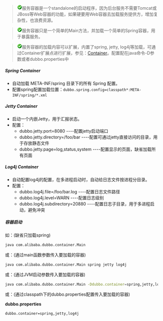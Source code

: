 > ![warning](../sources/images/check.gif)服务容器是一个standalone的启动程序，因为后台服务不需要Tomcat或JBoss等Web容器的功能，如果硬要用Web容器去加载服务提供方，增加复杂性，也浪费资源。

> ![warning](../sources/images/check.gif)服务容器只是一个简单的Main方法，并加载一个简单的Spring容器，用于暴露服务。

> ![warning](../sources/images/check.gif)服务容器的加载内容可以扩展，内置了spring, jetty, log4j等加载，可通过Container扩展点进行扩展，参见：[Container](http://dubbo.io/developer-guide/SPI%E5%8F%82%E8%80%83%E6%89%8B%E5%86%8C/%E5%AE%B9%E5%99%A8%E6%89%A9%E5%B1%95.html)。配置配在java命令-D参数或者dubbo.properties中

##### Spring Container

* 自动加载 META-INF/spring 目录下的所有 Spring 配置。
* 配置spring配置加载位置：`dubbo.spring.config=classpath*:META-INF/spring/*.xml`

##### Jetty Container

* 启动一个内嵌Jetty，用于汇报状态。
* 配置：
    * dubbo.jetty.port=8080 ----配置jetty启动端口
    * dubbo.jetty.directory=/foo/bar ----配置可通过jetty直接访问的目录，用于存放静态文件
    * dubbo.jetty.page=log,status,system ----配置显示的页面，缺省加载所有页面
        
##### Log4j Container

* 自动配置log4j的配置，在多进程启动时，自动给日志文件按进程分目录。
* 配置：
    * dubbo.log4j.file=/foo/bar.log ----配置日志文件路径
    * dubbo.log4j.level=WARN ----配置日志级别
    * dubbo.log4j.subdirectory=20880 ----配置日志子目录，用于多进程启动，避免冲突

##### 容器启动

如：(缺省只加载spring)

```sh
java com.alibaba.dubbo.container.Main
```

或：(通过main函数参数传入要加载的容器)

```sh
java com.alibaba.dubbo.container.Main spring jetty log4j
```

或：(通过JVM启动参数传入要加载的容器)

```sh
java com.alibaba.dubbo.container.Main -Ddubbo.container=spring,jetty,log4j
```

或：(通过classpath下的dubbo.properties配置传入要加载的容器)

**dubbo.properties**

```
dubbo.container=spring,jetty,log4j
```
